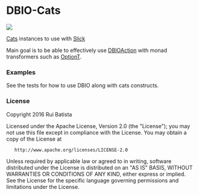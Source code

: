 # DBIO-Cats

<a href='https://bintray.com/batista/maven/dbio-cats/view?source=watch' alt='Get automatic notifications about new "dbio-cats" versions'><img src='https://www.bintray.com/docs/images/bintray_badge_color.png'></a>

[Cats](https://github.com/typelevel/cats) instances to use with [Slick](http://slick.lightbend.com)

Main goal is to be able to effectively use [DBIOAction](http://slick.lightbend.com/doc/3.1.1/api/#package) with monad transformers such as [OptionT](http://typelevel.org/cats/tut/optiont.html).

### Examples

See the tests for how to use DBIO along with cats constructs.

### License

   Copyright 2016 Rui Batista

   Licensed under the Apache License, Version 2.0 (the "License");
   you may not use this file except in compliance with the License.
   You may obtain a copy of the License at

       http://www.apache.org/licenses/LICENSE-2.0

   Unless required by applicable law or agreed to in writing, software
   distributed under the License is distributed on an "AS IS" BASIS,
   WITHOUT WARRANTIES OR CONDITIONS OF ANY KIND, either express or implied.
   See the License for the specific language governing permissions and
   limitations under the License.

